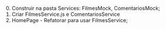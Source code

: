 0. Construir na pasta Services: FilmesMock, ComentariosMock;
1. Criar FilmesService.js e ComentariosService
2. HomePage -  Refatorar para usar FilmesService;